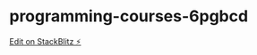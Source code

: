 # programming-courses-6pgbcd

[Edit on StackBlitz ⚡️](https://stackblitz.com/edit/programming-courses-6pgbcd)